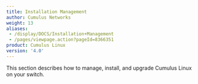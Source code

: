 ```yaml
---
title: Installation Management
author: Cumulus Networks
weight: 13
aliases:
 - /display/DOCS/Installation+Management
 - /pages/viewpage.action?pageId=8366351
product: Cumulus Linux
version: '4.0'
---
```

This section describes how to manage, install, and upgrade Cumulus Linux on your switch.
